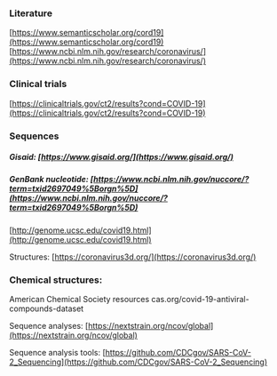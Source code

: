 


### Literature
[https://www.semanticscholar.org/cord19](https://www.semanticscholar.org/cord19)
[https://www.ncbi.nlm.nih.gov/research/coronavirus/](https://www.ncbi.nlm.nih.gov/research/coronavirus/)

### Clinical trials
[https://clinicaltrials.gov/ct2/results?cond=COVID-19](https://clinicaltrials.gov/ct2/results?cond=COVID-19)

### Sequences
##### Gisaid: [https://www.gisaid.org/](https://www.gisaid.org/)
##### GenBank nucleotide: [https://www.ncbi.nlm.nih.gov/nuccore/?term=txid2697049%5Borgn%5D](https://www.ncbi.nlm.nih.gov/nuccore/?term=txid2697049%5Borgn%5D)

[http://genome.ucsc.edu/covid19.html](http://genome.ucsc.edu/covid19.html)


Structures:
[https://coronavirus3d.org/](https://coronavirus3d.org/)

### Chemical structures:
American Chemical Society resources
cas.org/covid-19-antiviral-compounds-dataset

Sequence analyses:
[https://nextstrain.org/ncov/global](https://nextstrain.org/ncov/global)

Sequence analysis tools:
[https://github.com/CDCgov/SARS-CoV-2_Sequencing](https://github.com/CDCgov/SARS-CoV-2_Sequencing)



<!--stackedit_data:
eyJoaXN0b3J5IjpbODE1NTkxMjQwLC0xMTYzOTMzMTU2LC02OD
Q4OTk1MDcsNzMwOTk4MTE2XX0=
-->